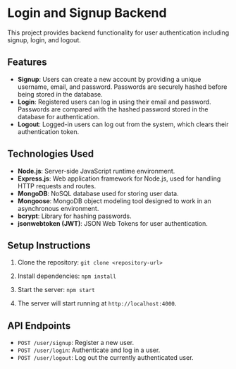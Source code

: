 # Login and Signup Backend

This project provides backend functionality for user authentication including signup, login, and logout.

## Features

- **Signup**: Users can create a new account by providing a unique username, email, and password. Passwords are securely hashed before being stored in the database.
- **Login**: Registered users can log in using their email and password. Passwords are compared with the hashed password stored in the database for authentication.
- **Logout**: Logged-in users can log out from the system, which clears their authentication token.

## Technologies Used

- **Node.js**: Server-side JavaScript runtime environment.
- **Express.js**: Web application framework for Node.js, used for handling HTTP requests and routes.
- **MongoDB**: NoSQL database used for storing user data.
- **Mongoose**: MongoDB object modeling tool designed to work in an asynchronous environment.
- **bcrypt**: Library for hashing passwords.
- **jsonwebtoken (JWT)**: JSON Web Tokens for user authentication.

## Setup Instructions

1. Clone the repository: `git clone <repository-url>`
2. Install dependencies: `npm install`

3. Start the server: `npm start`
4. The server will start running at `http://localhost:4000`.

## API Endpoints

- `POST /user/signup`: Register a new user.
- `POST /user/login`: Authenticate and log in a user.
- `POST /user/logout`: Log out the currently authenticated user.
